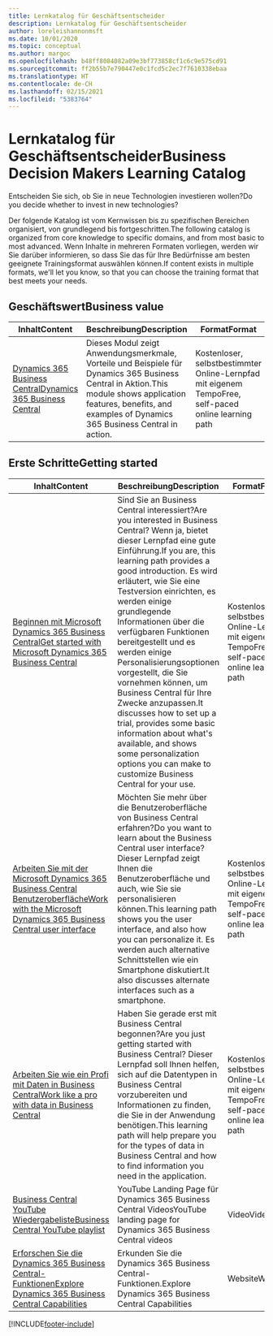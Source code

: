 ```yaml
---
title: Lernkatalog für Geschäftsentscheider
description: Lernkatalog für Geschäftsentscheider
author: loreleishannonmsft
ms.date: 10/01/2020
ms.topic: conceptual
ms.author: margoc
ms.openlocfilehash: b48ff8084082a09e3bf773858cf1c6c9e575cd91
ms.sourcegitcommit: ff2b55b7e790447e0c1fcd5c2ec7f7610338ebaa
ms.translationtype: HT
ms.contentlocale: de-CH
ms.lasthandoff: 02/15/2021
ms.locfileid: "5383764"
---
```

# <a name="business-decision-makers-learning-catalog"></a><span data-ttu-id="ccf20-103">Lernkatalog für Geschäftsentscheider</span><span class="sxs-lookup"><span data-stu-id="ccf20-103">Business Decision Makers Learning Catalog</span></span>

<span data-ttu-id="ccf20-104">Entscheiden Sie sich, ob Sie in neue Technologien investieren wollen?</span><span class="sxs-lookup"><span data-stu-id="ccf20-104">Do you decide whether to invest in new technologies?</span></span>

<span data-ttu-id="ccf20-105">Der folgende Katalog ist vom Kernwissen bis zu spezifischen Bereichen organisiert, von grundlegend bis fortgeschritten.</span><span class="sxs-lookup"><span data-stu-id="ccf20-105">The following catalog is organized from core knowledge to specific domains, and from most basic to most advanced.</span></span> <span data-ttu-id="ccf20-106">Wenn Inhalte in mehreren Formaten vorliegen, werden wir Sie darüber informieren, so dass Sie das für Ihre Bedürfnisse am besten geeignete Trainingsformat auswählen können.</span><span class="sxs-lookup"><span data-stu-id="ccf20-106">If content exists in multiple formats, we'll let you know, so that you can choose the training format that best meets your needs.</span></span>  

## <a name="business-value"></a><span data-ttu-id="ccf20-107">Geschäftswert<a name="busvalue"></a></span><span class="sxs-lookup"><span data-stu-id="ccf20-107">Business value<a name="busvalue"></a></span></span>

| <span data-ttu-id="ccf20-108">Inhalt</span><span class="sxs-lookup"><span data-stu-id="ccf20-108">Content</span></span>                                                                 | <span data-ttu-id="ccf20-109">Beschreibung</span><span class="sxs-lookup"><span data-stu-id="ccf20-109">Description</span></span>                                                                                                | <span data-ttu-id="ccf20-110">Format</span><span class="sxs-lookup"><span data-stu-id="ccf20-110">Format</span></span>                                | <span data-ttu-id="ccf20-111">Länge</span><span class="sxs-lookup"><span data-stu-id="ccf20-111">Length</span></span>     |
|----------------------------------------------------------------------------------------------------------------|------------------------------------------------------------------------------------------------------------|---------------------------------------|------------|
| [<span data-ttu-id="ccf20-112">Dynamics 365 Business Central</span><span class="sxs-lookup"><span data-stu-id="ccf20-112">Dynamics 365 Business Central</span></span>](https://docs.microsoft.com/learn/modules/dynamics-365-business-central/) | <span data-ttu-id="ccf20-113">Dieses Modul zeigt Anwendungsmerkmale, Vorteile und Beispiele für Dynamics 365 Business Central in Aktion.</span><span class="sxs-lookup"><span data-stu-id="ccf20-113">This module shows application features, benefits, and examples of Dynamics 365 Business Central in action.</span></span> | <span data-ttu-id="ccf20-114">Kostenloser, selbstbestimmter Online-Lernpfad mit eigenem Tempo</span><span class="sxs-lookup"><span data-stu-id="ccf20-114">Free, self-paced online learning path</span></span> | <span data-ttu-id="ccf20-115">24 Minuten</span><span class="sxs-lookup"><span data-stu-id="ccf20-115">24 minutes</span></span> |

## <a name="getting-started"></a><span data-ttu-id="ccf20-116">Erste Schritte<a name="get-started"></a></span><span class="sxs-lookup"><span data-stu-id="ccf20-116">Getting started<a name="get-started"></a></span></span>

| <span data-ttu-id="ccf20-117">Inhalt</span><span class="sxs-lookup"><span data-stu-id="ccf20-117">Content</span></span>                                                                                                                             | <span data-ttu-id="ccf20-118">Beschreibung</span><span class="sxs-lookup"><span data-stu-id="ccf20-118">Description</span></span>                                                                                                                                                                                                                                                                                      | <span data-ttu-id="ccf20-119">Format</span><span class="sxs-lookup"><span data-stu-id="ccf20-119">Format</span></span>                                | <span data-ttu-id="ccf20-120">Länge</span><span class="sxs-lookup"><span data-stu-id="ccf20-120">Length</span></span>             |
|------------------------------------------------------------------------------------------------------------------------------------------------------------------------------|--------------------------------------------------------------------------------------------------------------------------------------------------------------------------------------------------------------------------------------------------------------------------------------------------|---------------------------------------|--------------------|
| [<span data-ttu-id="ccf20-121">Beginnen mit Microsoft Dynamics 365 Business Central</span><span class="sxs-lookup"><span data-stu-id="ccf20-121">Get started with Microsoft Dynamics 365 Business Central</span></span>](https://docs.microsoft.com/learn/paths/get-started-dynamics-365-business-central/)                          | <span data-ttu-id="ccf20-122">Sind Sie an Business Central interessiert?</span><span class="sxs-lookup"><span data-stu-id="ccf20-122">Are you interested in Business Central?</span></span> <span data-ttu-id="ccf20-123">Wenn ja, bietet dieser Lernpfad eine gute Einführung.</span><span class="sxs-lookup"><span data-stu-id="ccf20-123">If you are, this learning path provides a good introduction.</span></span> <span data-ttu-id="ccf20-124">Es wird erläutert, wie Sie eine Testversion einrichten, es werden einige grundlegende Informationen über die verfügbaren Funktionen bereitgestellt und es werden einige Personalisierungsoptionen vorgestellt, die Sie vornehmen können, um Business Central für Ihre Zwecke anzupassen.</span><span class="sxs-lookup"><span data-stu-id="ccf20-124">It discusses how to set up a trial, provides some basic information about what's available, and shows some personalization options you can make to customize Business Central for your use.</span></span> | <span data-ttu-id="ccf20-125">Kostenloser, selbstbestimmter Online-Lernpfad mit eigenem Tempo</span><span class="sxs-lookup"><span data-stu-id="ccf20-125">Free, self-paced online learning path</span></span> | <span data-ttu-id="ccf20-126">3 Stunden 4 Minuten</span><span class="sxs-lookup"><span data-stu-id="ccf20-126">3 hours 4 minutes</span></span>  |
| [<span data-ttu-id="ccf20-127">Arbeiten Sie mit der Microsoft Dynamics 365 Business Central Benutzeroberfläche</span><span class="sxs-lookup"><span data-stu-id="ccf20-127">Work with the Microsoft Dynamics 365 Business Central user interface</span></span>](https://docs.microsoft.com/learn/paths/work-with-user-interface-dynamics-365-business-central/) | <span data-ttu-id="ccf20-128">Möchten Sie mehr über die Benutzeroberfläche von Business Central erfahren?</span><span class="sxs-lookup"><span data-stu-id="ccf20-128">Do you want to learn about the Business Central user interface?</span></span> <span data-ttu-id="ccf20-129">Dieser Lernpfad zeigt Ihnen die Benutzeroberfläche und auch, wie Sie sie personalisieren können.</span><span class="sxs-lookup"><span data-stu-id="ccf20-129">This learning path shows you the user interface, and also how you can personalize it.</span></span> <span data-ttu-id="ccf20-130">Es werden auch alternative Schnittstellen wie ein Smartphone diskutiert.</span><span class="sxs-lookup"><span data-stu-id="ccf20-130">It also discusses alternate interfaces such as a smartphone.</span></span>                                                                               | <span data-ttu-id="ccf20-131">Kostenloser, selbstbestimmter Online-Lernpfad mit eigenem Tempo</span><span class="sxs-lookup"><span data-stu-id="ccf20-131">Free, self-paced online learning path</span></span> | <span data-ttu-id="ccf20-132">2 Stunden 27 Minuten</span><span class="sxs-lookup"><span data-stu-id="ccf20-132">2 hours 27 minutes</span></span> |
| [<span data-ttu-id="ccf20-133">Arbeiten Sie wie ein Profi mit Daten in Business Central</span><span class="sxs-lookup"><span data-stu-id="ccf20-133">Work like a pro with data in Business Central</span></span>](https://docs.microsoft.com/learn/paths/work-pro-data-dynamics-365-business-central)                                    | <span data-ttu-id="ccf20-134">Haben Sie gerade erst mit Business Central begonnen?</span><span class="sxs-lookup"><span data-stu-id="ccf20-134">Are you just getting started with Business Central?</span></span> <span data-ttu-id="ccf20-135">Dieser Lernpfad soll Ihnen helfen, sich auf die Datentypen in Business Central vorzubereiten und Informationen zu finden, die Sie in der Anwendung benötigen.</span><span class="sxs-lookup"><span data-stu-id="ccf20-135">This learning path will help prepare you for the types of data in Business Central and how to find information you need in the application.</span></span>                                                                                                  | <span data-ttu-id="ccf20-136">Kostenloser, selbstbestimmter Online-Lernpfad mit eigenem Tempo</span><span class="sxs-lookup"><span data-stu-id="ccf20-136">Free, self-paced online learning path</span></span> | <span data-ttu-id="ccf20-137">2 Stunden 27 Minuten</span><span class="sxs-lookup"><span data-stu-id="ccf20-137">2 hours 27 minutes</span></span> |
| [<span data-ttu-id="ccf20-138">Business Central YouTube Wiedergabeliste</span><span class="sxs-lookup"><span data-stu-id="ccf20-138">Business Central YouTube playlist</span></span>](https://www.youtube.com/playlist?list=PLcakwueIHoT-wVFPKUtmxlqcG1kJ0oqq4)                                                                | <span data-ttu-id="ccf20-139">YouTube Landing Page für Dynamics 365 Business Central Videos</span><span class="sxs-lookup"><span data-stu-id="ccf20-139">YouTube landing page for Dynamics 365 Business Central videos</span></span>                                                                                                                                                                                                                                    | <span data-ttu-id="ccf20-140">Video</span><span class="sxs-lookup"><span data-stu-id="ccf20-140">Video</span></span>                                 |                    |
| [<span data-ttu-id="ccf20-141">Erforschen Sie die Dynamics 365 Business Central-Funktionen</span><span class="sxs-lookup"><span data-stu-id="ccf20-141">Explore Dynamics 365 Business Central Capabilities</span></span>](https://dynamics.microsoft.com/business-central/capabilities/)                                                    | <span data-ttu-id="ccf20-142">Erkunden Sie die Dynamics 365 Business Central-Funktionen.</span><span class="sxs-lookup"><span data-stu-id="ccf20-142">Explore Dynamics 365 Business Central Capabilities</span></span>                                                                                                                                                                                                                                               | <span data-ttu-id="ccf20-143">Website</span><span class="sxs-lookup"><span data-stu-id="ccf20-143">Website</span></span>                               |                    |


[!INCLUDE[footer-include](../includes/footer-banner.md)]